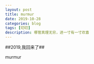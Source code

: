 ```yaml
---
layout: post
title: murmur
date: 2019-10-28
categories: blog
tags: [叨叨]
description: 哪管真理无穷，进一寸有一寸欢喜　
---
```


##2019,我回来了##



murmur
